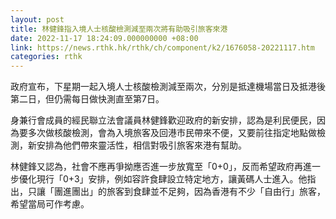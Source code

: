 ```yaml
---
layout: post
title: 林健鋒指入境人士核酸檢測減至兩次將有助吸引旅客來港
date: 2022-11-17 18:24:09.000000000 +08:00
link: https://news.rthk.hk/rthk/ch/component/k2/1676058-20221117.htm
categories: rthk
---
```


政府宣布，下星期一起入境人士核酸檢測減至兩次，分別是抵達機場當日及抵港後第二日，但仍需每日做快測直至第7日。

身兼行會成員的經民聯立法會議員林健鋒歡迎政府的新安排，認為是利民便民，因為要多次做核酸檢測，會為入境旅客及回港市民帶來不便，又要前往指定地點做檢測，新安排為他們帶來靈活性，相信對吸引旅客來港有幫助。

林健鋒又認為，社會不應再爭拗應否進一步放寬至「0+0」，反而希望政府再進一步優化現行「0+3」安排，例如容許食肆設立特定地方，讓黃碼人士進入。他指出，只讓「團進團出」的旅客到食肆並不足夠，因為香港有不少「自由行」旅客，希望當局可作考慮。
